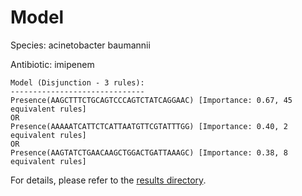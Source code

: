 
# Model

Species: acinetobacter baumannii

Antibiotic: imipenem

```
Model (Disjunction - 3 rules):
------------------------------
Presence(AAGCTTTCTGCAGTCCCAGTCTATCAGGAAC) [Importance: 0.67, 45 equivalent rules]
OR
Presence(AAAAATCATTCTCATTAATGTTCGTATTTGG) [Importance: 0.40, 2 equivalent rules]
OR
Presence(AAGTATCTGAACAAGCTGGACTGATTAAAGC) [Importance: 0.38, 8 equivalent rules]

```

For details, please refer to the [results directory](../../../../../results/scm_b/acinetobacter%20baumannii/imipenem/repeat_2/).

